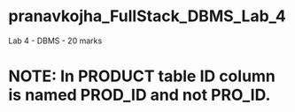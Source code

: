 # pranavkojha_FullStack_DBMS_Lab_4
Lab 4 - DBMS - 20 marks

# NOTE: In PRODUCT table ID column is named PROD_ID and not PRO_ID. 
